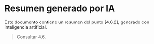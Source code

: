 # Resumen generado por IA

Este documento contiene un resumen del punto [4.6.2], generado con inteligencia artificial.

> Consultar 4.6.
